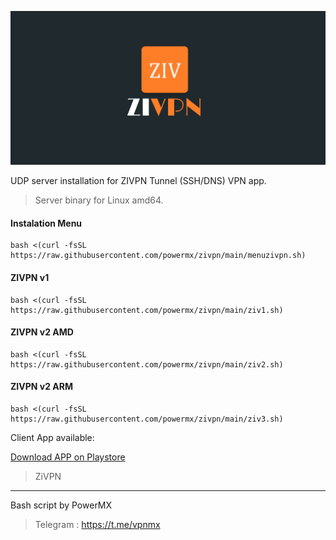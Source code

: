 ![](https://github.com/powermx/dl/blob/master/zivpn.png)

UDP server installation for ZIVPN Tunnel (SSH/DNS) VPN app.
<br>

>Server binary for Linux amd64.

#### Instalation Menu

```
bash <(curl -fsSL https://raw.githubusercontent.com/powermx/zivpn/main/menuzivpn.sh)
```
#### ZIVPN v1

```
bash <(curl -fsSL https://raw.githubusercontent.com/powermx/zivpn/main/ziv1.sh)
```
#### ZIVPN v2 AMD

```
bash <(curl -fsSL https://raw.githubusercontent.com/powermx/zivpn/main/ziv2.sh)
```
#### ZIVPN v2 ARM

```
bash <(curl -fsSL https://raw.githubusercontent.com/powermx/zivpn/main/ziv3.sh)
```

Client App available:

<a href="https://play.google.com/store/apps/details?id=com.zi.zivpn" target="_blank" rel="noreferrer">Download APP on Playstore</a>
> ZiVPN
                
----
Bash script by PowerMX
> Telegram : https://t.me/vpnmx
